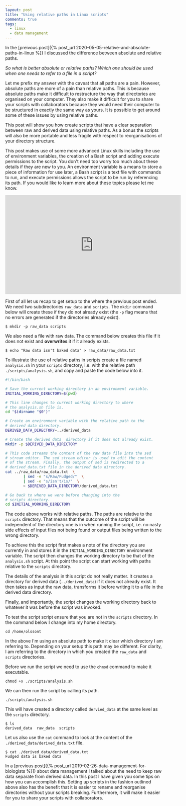 ```yaml
---
layout: post
title: "Using relative paths in Linux scripts"
comments: true
tags:
  - linux
  - data management
---
```


In the [preivous post]({% post_url 2020-05-05-relative-and-absolute-paths-in-linux %})
I discussed the difference between absolute and relative paths.

*So what is better absolute or relative paths? Which one should be used when
one needs to refer to a file in a script?*

Let me prefix my answer with the caveat that all paths are a pain. However,
absolute paths are more of a pain than relative paths. This is because absolute
paths make it difficult to restructure the way that directories are organised
on your computer. They also make it difficult for you to share your scripts
with collaborators because they would need their computer to be structured in
exactly the same way as yours. It is possible to get around some of these
issues by using relative paths.

This post will show you how create scripts that have a clear separation between
raw and derived data using relative paths. As a bonus the scripts will also be
more portable and less fragile with respect to reorganisations of your
directory structure.

This post makes use of some more advanced Linux skills including the use of
environment variables, the creation of a Bash script and adding execute
permissions to the script. You don't need too worry too much about these details
if they are new to you. An environment variable is a means to store a piece of
information for use later, a Bash script is a text file with commands to run,
and execute permissions allows the script to be run by referencing its path. If
you would like to learn more about these topics please let me know.

<iframe width="560" height="315" src="https://www.youtube.com/embed/YsyPTvIq57s" frameborder="0" allow="accelerometer; autoplay; encrypted-media; gyroscope; picture-in-picture" allowfullscreen></iframe>

First of all let us recap to get setup to the where the previous post ended.
We need two subdirectories ``raw_data`` and ``scripts``. The ``mkdir`` command
below will create these if they do not already exist (the ``-p`` flag means
that no errors are generated if the directories already exist).

```
$ mkdir -p raw_data scripts
```


We also need a file with raw data. The command below creates this file if
it does not exist and **overwrites** it if it already exists.

```
$ echo "Raw data isn't baked data" > raw_data/raw_data.txt
```

To illustrate the use of relative paths in scripts create a file named
``analysis.sh`` in your ``scripts`` directory, i.e. with the relative path
``./scripts/analysis.sh``, and copy and paste the code below into it.

```bash
#!/bin/bash

# Save the current working directory in an environment variable.
INITIAL_WORKING_DIRECTORY=$(pwd)

# This line changes to current working directory to where
# the analysis.sh file is.
cd "$(dirname "$0")"

# Create an environment variable with the relative path to the
# derived data directory.
DERIVED_DATA_DIRECTORY=../derived_data

# Create the derived data  directory if it does not already exist.
mkdir -p $DERIVED_DATA_DIRECTORY

# This code streams the content of the raw data file into the sed
# stream editor. The sed stream editor is used to edit the content
# of the stream. Finally, the output of sed is redirected to a
# derived_data.txt file in the derived data directory.
cat ../raw_data/raw_data.txt  \
        | sed -e "s/Raw/Fudged/"  \
        | sed -e "s/isn't/is/"  \
        > $DERIVED_DATA_DIRECTORY/derived_data.txt

# Go back to where we were before changing into the
# scripts directory.
cd $INITIAL_WORKING_DIRECTORY
```

The code above works with relative paths. The paths are relative to the
``scripts`` directory. That means that the outcome of the script will be
independent of the directory one is in when running the script, i.e.  no nasty
side effects of input files not being found or output files being written to
the wrong directory.

To achieve this the script first makes a note of the directory you are
currently in and stores it in the ``INITIAL_WORKING_DIRECTORY`` environment
variable. The script then changes the working directory to be that of the
``analysis.sh`` script. At this point the script can start working with paths
relative to the ``scripts`` directory.

The details of the analysis in this script do not really matter. It creates a
directory for derived data (``../derived_data``) if it does not already exist.
It then takes as input the raw data, transforms it before writing it to a file
in the derived data directory.

Finally, and importantly, the script changes the working directory back to
whatever it was before the script was invoked.

To test the script script ensure that you are not in the ``scripts`` directory.
In the command below I change into my home directory.

```
cd /home/olssont
```

In the above I'm using an absolute path to make it clear which directory I am
referring to. Depending on your setup this path may be different. For clarity,
I am referring to the directory in which you created the ``raw_data`` and
``scripts`` directories.

Before we run the script we need to use the ``chmod`` command to make it
executable.

```
chmod +x ./scripts/analysis.sh
```

We can then run the script by calling its path.

```
./scripts/analysis.sh
```

This will have created a directory called ``dervied_data`` at the same level
as the ``scripts`` directory.

```
$ ls
derived_data  raw_data  scripts
```

Let us also use the ``cat`` command to look at the content of the
``./derived_data/derived_data.txt`` file.


```
$ cat ./derived_data/derived_data.txt
Fudged data is baked data
```


In a [previous post]({% post_url 2019-02-26-data-management-for-biologists %}])
about data management I talked about the need to keep raw data separate from
derived data. In this post I have given you some tips on how you can accomplish
this. Setting up scripts in the fashion outlined above also has the benefit
that it is easier to rename and reorganise directories without your scripts
breaking. Furthermore, it will make it easier for you to share your scripts
with collaborators.

